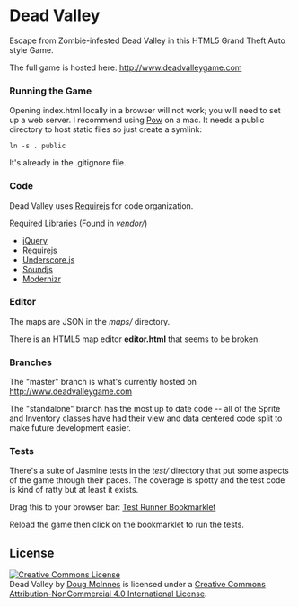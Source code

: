 Dead Valley
===========

Escape from Zombie-infested Dead Valley in this HTML5 Grand Theft Auto style Game.

The full game is hosted here:
http://www.deadvalleygame.com



### Running the Game

Opening index.html locally in a browser will not work; you will need to set up a web server. I recommend using [Pow](http://pow.cx/) on a mac. It needs a public directory to host static files so just create a symlink:
```
ln -s . public
```
It's already in the .gitignore file.

### Code

Dead Valley uses [Requirejs](http://requirejs.org/) for code organization.

Required Libraries (Found in *vendor/*)

* [jQuery](http://jquery.com/)
* [Requirejs](http://requirejs.org/)
* [Underscore.js](http://documentcloud.github.com/underscore/)
* [Soundjs](http://www.createjs.com/#!/SoundJS)
* [Modernizr](http://modernizr.com/)

### Editor

The maps are JSON in the *maps/* directory.

There is an HTML5 map editor **editor.html** that seems to be broken.

### Branches

The "master" branch is what's currently hosted on http://www.deadvalleygame.com

The "standalone" branch has the most up to date code -- all of the Sprite and Inventory classes have had their view and data centered code split to make future development easier.

### Tests

There's a suite of Jasmine tests in the *test/* directory that put some aspects of the game through their paces. The coverage is spotty and the test code is kind of ratty but at least it exists.

Drag this to your browser bar: <a href="javascript:$.getScript('test/runner.js');">Test Runner Bookmarklet</a>

Reload the game then click on the bookmarklet to run the tests.

License
-------
<a rel="license" href="http://creativecommons.org/licenses/by-nc/4.0/"><img alt="Creative Commons License" style="border-width:0" src="http://i.creativecommons.org/l/by-nc/4.0/88x31.png" /></a><br /><span xmlns:dct="http://purl.org/dc/terms/" property="dct:title">Dead Valley</span> by <a xmlns:cc="http://creativecommons.org/ns#" href="http://dougmcinnes.com" property="cc:attributionName" rel="cc:attributionURL">Doug McInnes</a> is licensed under a <a rel="license" href="http://creativecommons.org/licenses/by-nc/4.0/">Creative Commons Attribution-NonCommercial 4.0 International License</a>.
